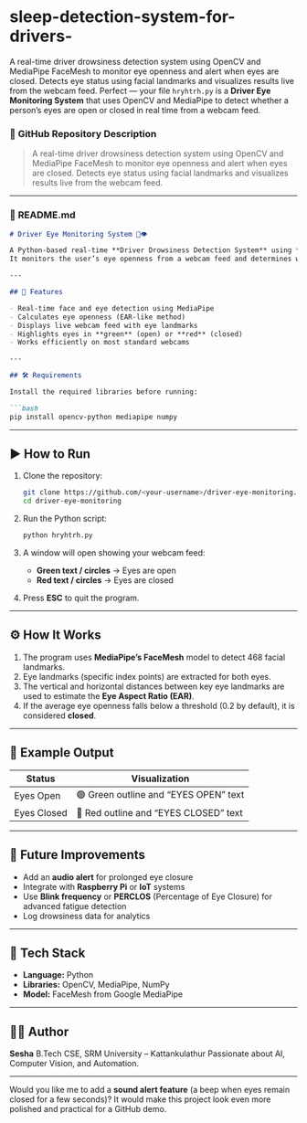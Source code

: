# sleep-detection-system-for-drivers-
A real-time driver drowsiness detection system using OpenCV and MediaPipe FaceMesh to monitor eye openness and alert when eyes are closed. Detects eye status using facial landmarks and visualizes results live from the webcam feed.
Perfect — your file `hryhtrh.py` is a **Driver Eye Monitoring System** that uses OpenCV and MediaPipe to detect whether a person’s eyes are open or closed in real time from a webcam feed.


### 📝 **GitHub Repository Description**

> A real-time driver drowsiness detection system using OpenCV and MediaPipe FaceMesh to monitor eye openness and alert when eyes are closed. Detects eye status using facial landmarks and visualizes results live from the webcam feed.

---

### 📘 **README.md**

````markdown
# Driver Eye Monitoring System 🚗👁️

A Python-based real-time **Driver Drowsiness Detection System** using **OpenCV** and **MediaPipe FaceMesh**.  
It monitors the user’s eye openness from a webcam feed and determines whether the driver’s eyes are **open** or **closed**, which can be used to alert in case of drowsiness.

---

## 🧠 Features

- Real-time face and eye detection using MediaPipe
- Calculates eye openness (EAR-like method)
- Displays live webcam feed with eye landmarks
- Highlights eyes in **green** (open) or **red** (closed)
- Works efficiently on most standard webcams

---

## 🛠️ Requirements

Install the required libraries before running:

```bash
pip install opencv-python mediapipe numpy
````

---

## ▶️ How to Run

1. Clone the repository:

   ```bash
   git clone https://github.com/<your-username>/driver-eye-monitoring.git
   cd driver-eye-monitoring
   ```

2. Run the Python script:

   ```bash
   python hryhtrh.py
   ```

3. A window will open showing your webcam feed:

   * **Green text / circles** → Eyes are open
   * **Red text / circles** → Eyes are closed

4. Press **ESC** to quit the program.

---

## ⚙️ How It Works

1. The program uses **MediaPipe’s FaceMesh** model to detect 468 facial landmarks.
2. Eye landmarks (specific index points) are extracted for both eyes.
3. The vertical and horizontal distances between key eye landmarks are used to estimate the **Eye Aspect Ratio (EAR)**.
4. If the average eye openness falls below a threshold (0.2 by default), it is considered **closed**.

---

## 📸 Example Output

| Status      | Visualization                         |
| ----------- | ------------------------------------- |
| Eyes Open   | 🟢 Green outline and “EYES OPEN” text |
| Eyes Closed | 🔴 Red outline and “EYES CLOSED” text |

---

## 🚀 Future Improvements

* Add an **audio alert** for prolonged eye closure
* Integrate with **Raspberry Pi** or **IoT** systems
* Use **Blink frequency** or **PERCLOS** (Percentage of Eye Closure) for advanced fatigue detection
* Log drowsiness data for analytics

---

## 🧩 Tech Stack

* **Language:** Python
* **Libraries:** OpenCV, MediaPipe, NumPy
* **Model:** FaceMesh from Google MediaPipe

---

## 👨‍💻 Author

**Sesha**
B.Tech CSE, SRM University – Kattankulathur
Passionate about AI, Computer Vision, and Automation.

---

Would you like me to add a **sound alert feature** (a beep when eyes remain closed for a few seconds)? It would make this project look even more polished and practical for a GitHub demo.
```

